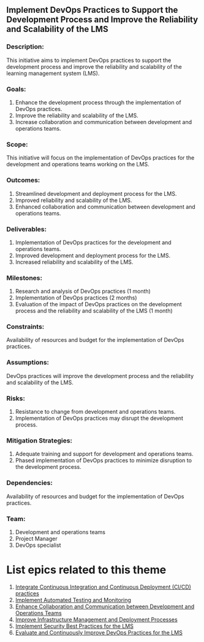 ## Implement DevOps Practices to Support the Development Process and Improve the Reliability and Scalability of the LMS

### Description: 
This initiative aims to implement DevOps practices to support the development process and improve the reliability and scalability of the learning management system (LMS).

### Goals:

1. Enhance the development process through the implementation of DevOps practices.
2. Improve the reliability and scalability of the LMS.
3. Increase collaboration and communication between development and operations teams.

### Scope: 
This initiative will focus on the implementation of DevOps practices for the development and operations teams working on the LMS.

### Outcomes:

1. Streamlined development and deployment process for the LMS.
2. Improved reliability and scalability of the LMS.
3. Enhanced collaboration and communication between development and operations teams.

### Deliverables:

1. Implementation of DevOps practices for the development and operations teams.
2. Improved development and deployment process for the LMS.
3. Increased reliability and scalability of the LMS.

### Milestones:

1. Research and analysis of DevOps practices (1 month)
2. Implementation of DevOps practices (2 months)
3. Evaluation of the impact of DevOps practices on the development process and the reliability and scalability of the LMS (1 month)

### Constraints: 
Availability of resources and budget for the implementation of DevOps practices.

### Assumptions: 
DevOps practices will improve the development process and the reliability and scalability of the LMS.

### Risks:

1. Resistance to change from development and operations teams.
2. Implementation of DevOps practices may disrupt the development process.

### Mitigation Strategies:

1. Adequate training and support for development and operations teams.
2. Phased implementation of DevOps practices to minimize disruption to the development process.

### Dependencies: 
Availability of resources and budget for the implementation of DevOps practices.

### Team: 
1. Development and operations teams 
2. Project Manager 
3. DevOps specialist

# List epics related to this theme
1. [Integrate Continuous Integration and Continuous Deployment (CI/CD) practices](/documentation/templates/theme/initiatives/epics/epic_template3_1.md)
2. [Implement Automated Testing and Monitoring](/documentation/templates/theme/initiatives/epics/epic_template3_2.md)
3. [Enhance Collaboration and Communication between Development and Operations Teams](/documentation/templates/theme/initiatives/epics/epic_template3_3.md)
4. [Improve Infrastructure Management and Deployment Processes](/documentation/templates/theme/initiatives/epics/epic_template3_4.md)
5. [Implement Security Best Practices for the LMS](/documentation/templates/theme/initiatives/epics/epic_template3_5.md)
6. [Evaluate and Continuously Improve DevOps Practices for the LMS](/documentation/templates/theme/initiatives/epics/epic_template3_6.md)